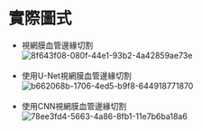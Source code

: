 # 實際圖式
- 視網膜血管邊緣切割<br>
![8f643f08-080f-44e1-93b2-4a42859ae73e](https://github.com/user-attachments/assets/b5e5e2f3-fa1f-4bd9-a420-6547eddf6270)<br><br>
- 使用U-Net視網膜血管邊緣切割<br>
![b662068b-1706-4ed5-b9f8-644918771870](https://github.com/user-attachments/assets/bb3a7d44-a064-4385-a712-f9d24ceb00de)<br><br>
- 使用CNN視網膜血管邊緣切割<br>
![78ee3fd4-5663-4a86-8fb1-11e7b6ba18a6](https://github.com/user-attachments/assets/22298e80-ed59-4b05-a430-f9ae398e6866)<br><br>

